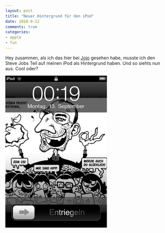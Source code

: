 ```yaml
--- 
layout: post
title: "Neuer Hintergrund für den iPod"
date: 2010-9-12
comments: true
categories: 
- apple
- fun
---
```

Hey zusammen,
als ich das hier bei [Jojo](http://blog.beetlebum.de/2010/08/23/vielen-dank-fur-ihre-bestellung/) gesehen habe, musste ich den Steve Jobs Teil auf meinen iPod als Hintergrund haben. Und so siehts nun aus. Cool oder?

![](/static/wpdata/2010/12/foto.png)
